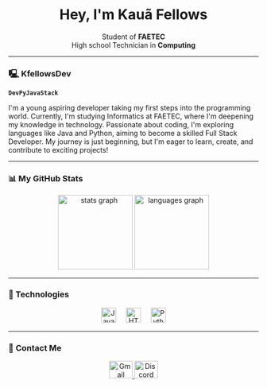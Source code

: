 <h1 align="center">Hey, I'm Kauã Fellows</h1>

<p align="center">
  Student of <strong>FAETEC</strong>  
  <br/>
  High school Technician in <strong>Computing</strong>
</p>

---

### 🖳 KfellowsDev  

**`DevPyJavaStack`**  

I'm a young aspiring developer taking my first steps into the programming world. Currently, I'm studying Informatics at FAETEC, where I'm deepening my knowledge in technology. Passionate about coding, I'm exploring languages like Java and Python, aiming to become a skilled Full Stack Developer. My journey is just beginning, but I'm eager to learn, create, and contribute to exciting projects!

---

### 📊 **My GitHub Stats**  
<div align="center">
  <img src="https://github-readme-stats.vercel.app/api?username=kfellowsdev&hide_title=false&hide_rank=false&show_icons=true&include_all_commits=true&count_private=true&disable_animations=false&theme=dark&locale=en&hide_border=true" height="150" alt="stats graph" />
  <img src="https://github-readme-stats.vercel.app/api/top-langs?username=kfellowsdev&locale=en&hide_title=false&layout=compact&card_width=320&langs_count=5&theme=dark&hide_border=true" height="150" alt="languages graph" />
</div>

---

### 🚀 Technologies  
<div align="center">
  <img src="https://cdn.jsdelivr.net/gh/devicons/devicon/icons/javascript/javascript-plain.svg" height="30" alt="JavaScript logo" />
  <img width="12" />
  <img src="https://cdn.jsdelivr.net/gh/devicons/devicon/icons/html5/html5-plain.svg" height="30" alt="HTML5 logo" />
  <img width="12" />
  <img src="https://cdn.jsdelivr.net/gh/devicons/devicon/icons/python/python-plain.svg" height="30" alt="Python logo" />
</div>

---

### 📩 **Contact Me**  
<div align="center">
  <a href="mailto:turnanzs@gmail.com">
    <img src="https://raw.githubusercontent.com/maurodesouza/profile-readme-generator/master/src/assets/icons/social/gmail/default.svg" width="47" height="35" alt="Gmail logo" />
  </a>

  <a href="https://discord.com/users/KfellowsDev" target="_blank">
    <img src="https://raw.githubusercontent.com/maurodesouza/profile-readme-generator/master/src/assets/icons/social/discord/default.svg" width="47" height="35" alt="Discord logo" />
  </a>
</div>
